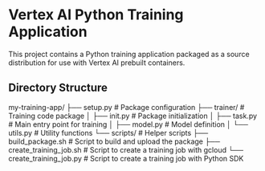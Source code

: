 # Vertex AI Python Training Application

This project contains a Python training application packaged as a source distribution
for use with Vertex AI prebuilt containers.

## Directory Structure
my-training-app/
├── setup.py               # Package configuration
├── trainer/               # Training code package
│   ├── init.py        # Package initialization
│   ├── task.py            # Main entry point for training
│   ├── model.py           # Model definition
│   └── utils.py           # Utility functions
└── scripts/               # Helper scripts
├── build_package.sh   # Script to build and upload the package
├── create_training_job.sh  # Script to create a training job with gcloud
└── create_training_job.py  # Script to create a training job with Python SDK